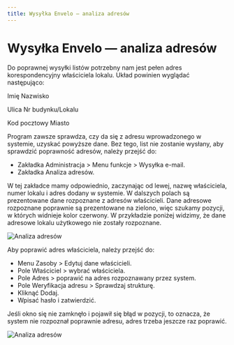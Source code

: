```yaml
---
title: Wysyłka Envelo — analiza adresów
---
```

# Wysyłka Envelo — analiza adresów

Do poprawnej wysyłki listów potrzebny nam jest pełen adres korespondencyjny właściciela lokalu. Układ powinien wyglądać następująco:

Imię Nazwisko

Ulica Nr budynku/Lokalu

Kod pocztowy Miasto

Program zawsze sprawdza, czy da się z adresu wprowadzonego w systemie, uzyskać powyższe dane. Bez tego, list nie zostanie wysłany, aby sprawdzić poprawność adresów, należy przejść do:

- Zakładka Administracja > Menu funkcje > Wysyłka e-mail.
- Zakładka Analiza adresów.

W tej zakładce mamy odpowiednio, zaczynając od lewej, nazwę właściciela, numer lokalu i adres dodany w systemie. W dalszych polach są prezentowane dane rozpoznane z adresów właścicieli. Dane adresowe rozpoznane poprawnie są prezentowane na zielono, więc szukamy pozycji, w których widnieje kolor czerwony. W przykładzie poniżej widzimy, że dane adresowe lokalu użytkowego nie zostały rozpoznane.

![Analiza adresów](enveloadresy1.gif)

Aby poprawić adres właściciela, należy przejść do:

- Menu Zasoby > Edytuj dane właścicieli.
- Pole Właściciel > wybrać właściciela.
- Pole Adres > poprawić na adres rozpoznawany przez system.
- Pole Weryfikacja adresu > Sprawdzaj strukturę.
- Kliknąć Dodaj.
- Wpisać hasło i zatwierdzić.

Jeśli okno się nie zamknęło i pojawił się błąd w pozycji, to oznacza, że system nie rozpoznał poprawnie adresu, adres trzeba jeszcze raz poprawić.

![Analiza adresów](enveloadresy2.gif)